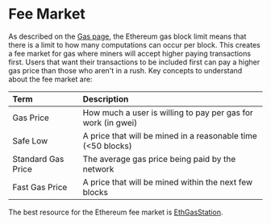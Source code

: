 # Fee Market

As described on the [Gas page](gas.md), the Ethereum gas block limit means that there is a limit to how many computations can occur per block. This creates a fee market for gas where miners will accept higher paying transactions first.  Users that want their transactions to be included first can pay a higher gas price than those who aren't in a rush. Key concepts to understand about the fee market are:

| Term | Description |
| :--- | :--- |
| Gas Price | How much a user is willing to pay per gas for work \(in gwei\) |
| Safe Low | A price that will be mined in a reasonable time \(&lt;50 blocks\) |
| Standard Gas Price | The average gas price being paid by the network |
| Fast Gas Price | A price that will be mined within the next few blocks |

The best resource for the Ethereum fee market is [EthGasStation](https://ethgasstation.info/).

